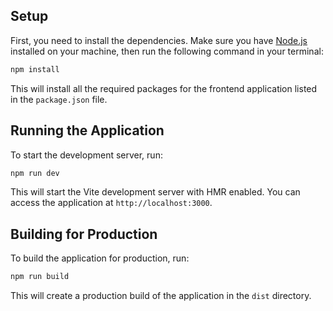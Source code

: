 ## Setup

First, you need to install the dependencies. Make sure you have [Node.js](https://nodejs.org/) installed on your machine, then run the following command in your terminal:

```bash
npm install
```

This will install all the required packages for the frontend application listed in the `package.json` file.

## Running the Application

To start the development server, run:

```bash
npm run dev
```

This will start the Vite development server with HMR enabled. You can access the application at `http://localhost:3000`.

## Building for Production

To build the application for production, run:

```bash
npm run build
```
This will create a production build of the application in the `dist` directory.
